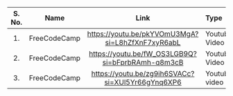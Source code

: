 
| S. No. 	| Name                 	| Link                                                	| Type            |
|:------:	|:--------------------:	|:---------------------------------------------------:	|:----------------|
| 1.     	| FreeCodeCamp     	  | https://youtu.be/pkYVOmU3MgA?si=L8hZfXnF7xyR6abL 	| Youtube Video 	|
| 2.     	| FreeCodeCamp       	| https://youtu.be/fW_OS3LGB9Q?si=bFprbRAmh-q8m3cB    	|  Youtube Video 	|
| 3.     	| FreeCodeCamp      | https://youtu.be/zg9ih6SVACc?si=XUl5Yr66gYnq6XP6   	|  Youtube video	|


